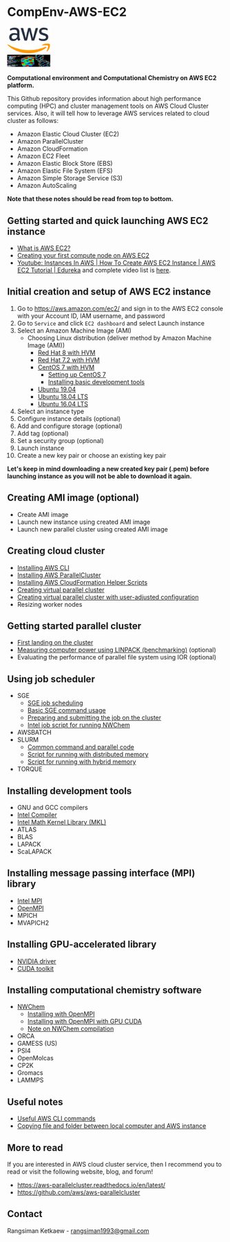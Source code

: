 # CompEnv-AWS-EC2

<div class="row">
  <div class="column">
    <img src="images/1200px-Amazon_Web_Services_Logo.svg.png" alt="aws-logo" width="100px">
  </div>
  <div class="column">
    <img src="images/comp-sci.jpg" alt="comp-sci" width="100">
  </div>
</div>




**Computational environment and Computational Chemistry on AWS EC2 platform.**

This Github repository provides information about high performance computing (HPC) and cluster management tools on AWS Cloud Cluster services. Also, it will tell how to leverage AWS services related to cloud cluster as follows:

- Amazon Elastic Cloud Cluster (EC2)
- Amazon ParallelCluster
- Amazon CloudFormation
- Amazon EC2 Fleet
- Amazon Elastic Block Store (EBS)
- Amazon Elastic File System (EFS)
- Amazon Simple Storage Service (S3)
- Amazon AutoScaling

**Note that these notes should be read from top to bottom.**

## Getting started and quick launching AWS EC2 instance

- [What is AWS EC2?](https://www.google.com/search?q=what+is+aws+ec2&rlz=1C1CHBF_enTH823TH823&oq=what+is+AWS+EC2)
- [Creating your first compute node on AWS EC2](aws/create-aws-ec2-instance.md)
- [Youtube: Instances In AWS | How To Create AWS EC2 Instance | AWS EC2 Tutorial | Edureka](https://www.youtube.com/watch?v=FXvlq89Ph_4) and complete video list is [here](https://www.youtube.com/playlist?list=PL9ooVrP1hQOFWxRJcGdCot7AgJu29SVV3).

## Initial creation and setup of AWS EC2 instance

1. Go to https://aws.amazon.com/ec2/ and sign in to the AWS EC2 console with your Account ID, IAM username, and password
2. Go to `Service` and click `EC2 dashboard` and select Launch instance
3. Select an Amazon Machine Image (AMI)
   - Choosing Linux distribution (deliver method by Amazon Machine Image (AMI))
     - [Red Hat 8 with HVM](https://aws.amazon.com/marketplace/pp/B07T4SQ5RZ?qid=1572577369870&sr=0-1&ref_=srh_res_product_title)
     - [Red Hat 7.2 with HVM](https://aws.amazon.com/marketplace/pp/B019NS7T5I?qid=1572577369870&sr=0-2&ref_=srh_res_product_title)
     - [CentOS 7 with HVM](https://aws.amazon.com/marketplace/pp/Centosorg-CentOS-7-x8664-with-Updates-HVM/B00O7WM7QW)
       - [Setting up CentOS 7](setup-centos-7.md)
       - [Installing basic development tools](install-basic-tools-centos.md)
     - [Ubuntu 19.04](https://aws.amazon.com/marketplace/pp/B07RF8N2K2?qid=1572577464695&sr=0-9&ref_=srh_res_product_title)
     - [Ubuntu 18.04 LTS](https://aws.amazon.com/marketplace/pp/B07CQ33QKV?qid=1572577464695&sr=0-1&ref_=srh_res_product_title)
     - [Ubuntu 16.04 LTS](https://aws.amazon.com/marketplace/pp/B01JBL2M0O?qid=1572577464695&sr=0-2&ref_=srh_res_product_title)
4. Select an instance type
5. Configure instance details (optional)
6. Add and configure storage (optional)
7. Add tag (optional)
8. Set a security group (optional)
9. Launch instance
10. Create a new key pair or choose an existing key pair

**Let's keep in mind downloading a new created key pair (.pem) before launching instance as you will not be able to download it again.**

## Creating AMI image (optional)

- Create AMI image
- Launch new instance using created AMI image
- Launch new parallel cluster using created AMI image

## Creating cloud cluster

- [Installing AWS CLI](aws/install-aws-cli.md)
- [Installing AWS ParallelCluster](aws/install-aws-parallel-cluster.md)
- [Installing AWS CloudFormation Helper Scripts](aws/install-aws-cloudformation-helper-scripts.md)
- [Creating virtual parallel cluster](aws/create-aws-parallel-cluster.md)
- [Creating virtual parallel cluster with user-adjusted configuration](aws/configure-aws-parallel-cluster.md)
- Resizing worker nodes

## Getting started parallel cluster

- [First landing on the cluster](first-landing-on-the-cluster.md)
- [Measuring computer power using LINPACK (benchmarking)](measure-computer-power.md) (optional)
- Evaluating the performance of parallel file system using IOR (optional)

## Using job scheduler

- SGE
  - [SGE job scheduling](sge/sge-job-scheduling.md)
  - [Basic SGE command usage](sge/sge-basic-usage.md)
  - [Preparing and submitting the job on the cluster](sge/sge-prepare-job-script.md)
  - [Intel job script for running NWChem](sge/sge-running-nwchem-intel.md)
- AWSBATCH
- SLURM
  - [Common command and parallel code](slurm)
  - [Script for running with distributed memory](slurm/slurm-nwchem-distributed-casper.sh)
  - [Script for running with hybrid memory](slurm/slurm-nwchem-hybrid-casper.sh)
- TORQUE

## Installing development tools

- GNU and GCC compilers
- [Intel Compiler](install-intel-library.md)
- [Intel Math Kernel Library (MKL)](install-intel-library.md)
- ATLAS
- BLAS
- LAPACK
- ScaLAPACK

## Installing message passing interface (MPI) library

- [Intel MPI](install-intel-library.md)
- [OpenMPI](install-openmpi.md)
- MPICH
- MVAPICH2

## Installing GPU-accelerated library

- [NVIDIA driver](install-nvidia-driver-and-cuda-toolkit.md)
- [CUDA toolkit](install-nvidia-driver-and-cuda-toolkit.md)

## Installing computational chemistry software

- [NWChem](./nwchem)
  - [Installing with OpenMPI](nwchem/install-nwchem-openmpi.md)
  - [Installing with OpenMPI with GPU CUDA](nwchem/install-nwchem-openmpi-gpu.md)
  - [Note on NWChem compilation](nwchem/note-on-nwchem.md)
- ORCA
- GAMESS (US)
- PSI4
- OpenMolcas
- CP2K
- Gromacs
- LAMMPS

## Useful notes

- [Useful AWS CLI commands](notes/useful-aws-cli-commands.md)
- [Copying file and folder between local computer and AWS instance](notes/copy-file-between-computers.md)

## More to read

If you are interested in AWS cloud cluster service, then I recommend you to read or visit the following website, blog, and forum!

- https://aws-parallelcluster.readthedocs.io/en/latest/
- https://github.com/aws/aws-parallelcluster

## Contact

Rangsiman Ketkaew - rangsiman1993@gmail.com
